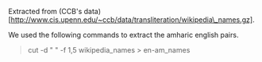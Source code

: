 Extracted from (CCB's data)[http://www.cis.upenn.edu/~ccb/data/transliteration/wikipedia\_names.gz].

We used the following commands to extract the amharic english pairs.
> cut -d "  " -f 1,5 wikipedia\_names > en-am\_names
